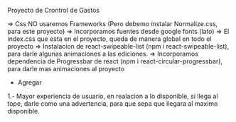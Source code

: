 Proyecto de Crontrol de Gastos 

=> Css NO usaremos Frameworks (Pero debemo instalar Normalize.css, para este proyecto)
=> Incorporamos fuentes desde google fonts (lato)
=> El index.css que esta en el proyecto, queda de manera global en todo el proyecto
=> Instalacion de react-swipeable-list (npm i react-swipeable-list), para darle algunas animaciones a las ediciones.
=> Incorporamos dependencia de Progressbar de react (npm i react-circular-progressbar), para darle mas animaciones al proyecto

* Agregar

1.- Mayor experiencia de usuario, en realacion a lo disponible, si llega al tope, darle como una advertencia, para que sepa que llegara al maximo disponible.